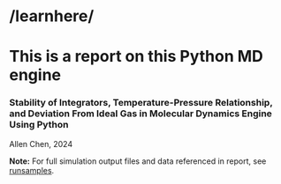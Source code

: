 # /learnhere/
# This is a report on this Python MD engine

### Stability of Integrators, Temperature-Pressure Relationship, and Deviation From Ideal Gas in Molecular Dynamics Engine Using Python
Allen Chen, 2024

**Note:** For full simulation output files and data referenced in report, see [runsamples](https://github.com/nAmnesiac/py_basicMD/tree/main/runsamples).

